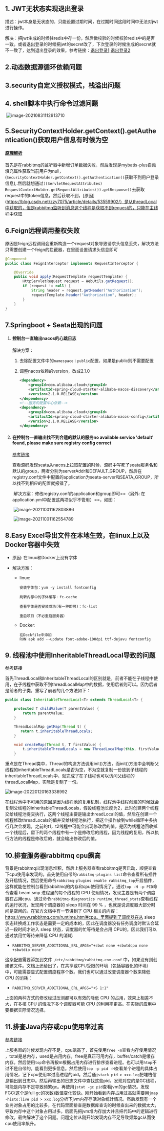 ## 1. JWT无状态实现退出登录

描述：jwt本身是无状态的，只能设置过期时间，在过期时间这段时间中无法对jwt进行操作。

解决：把jwt生成的时候往redis中存一份，然后做校验的时候校验redis中的是否一致。或者退出登录的时候把jwt的secret改了，下次登录的时候生成的secret就不一致了，达到退出登录的效果。参考链接：[退出登录1](https://blog.csdn.net/weixin_42970433/article/details/103170301 )  [退出登录2](https://blog.csdn.net/weixin_42970433/article/details/102526722)

## 2.动态数据源循环依赖问题

## 3.security自定义授权模式，栈溢出问题

## 4. shell脚本中执行命令过滤问题

​	![image-20210831112913710](http://qn.qs520.mobi/image-20210831112913710.png)

## 5.SecurityContextHolder.getContext().getAuthentication()获取用户信息有时候为空

#### [原理解析](https://blog.csdn.net/yanyundi/article/details/111984303)

首先是在rabbitmq的监听器中新增订单数据失败，然后发现是mybatis-plus自动填充属性获取当前用户为null，(`SecurityContextHolder.getContext().getAuthentication()`获取不到用户登录信息),.然后就想通过`((ServletRequestAttributes) RequestContextHolder.getRequestAttributes()).getResponse()`去获取request中的token信息，然后获取不到，[原因](https://blog.csdn.net/zzy7075/article/details/53559902/）是从threadLocal中获取的，但是rabbitmq监听到消息这个线程是获取不到request的，只能在主线程中获取

## 6.Feign远程调用鉴权失败

原因是feign远程调用会重新构造一个request对象导致请求头信息丢失，解决方法只需要创建一个feign的拦截器，在里面设置请求头信息即可

```java
@Component
public class FeignInterceptor implements RequestInterceptor {

    @Override
    public void apply(RequestTemplate requestTemplate) {
        HttpServletRequest request = WebUtils.getRequest();
        if (request != null) {
            String header = request.getHeader("Authorization");
            requestTemplate.header("Authorization", header);
        }
    }
}
```

## 7.Springboot + Seata出现的问题

1. #### 控制台一直输出nacos的心跳日志

   解决方案：

   1. 去除配置文件中的`namespace：public`配置，如果是public则不需要配置

   2. 调整nacos依赖的version，改成2.1.0

      ```xml
      <dependency>
          <groupId>com.alibaba.cloud</groupId>
          <artifactId>spring-cloud-starter-alibaba-nacos-discovery</artifactId>
          <version>2.1.0.RELEASE</version>
      </dependency>
      <!--服务的配置中心依赖-->
      <dependency>
          <groupId>com.alibaba.cloud</groupId>
          <artifactId>spring-cloud-starter-alibaba-nacos-config</artifactId>
          <version>2.1.0.RELEASE</version>
      </dependency>
      ```

2. #### 在控制台一直输出找不到合适的默认的服务no available service 'default' found, please make sure registry config correct

   [参考链接](https://blog.csdn.net/w1054993544/article/details/107793501)

   查看源码发现seata从nacos上拉取配置的时候，源码中写死了seata服务名和默认的group，两者分别为serverAddr和DEFAULT_GROUP，然后在registry.conf文件中配置的application为seata-server和SEATA_GROUP，所以找不到相应的配置就报错了。

   ​	解决方案：修改registry.conf的application和group即可==（另外: 在application.yml中配置这两项似乎不管用）==，如图：

   ​		![image-20211001162803886](http://qn.qs520.mobi/image-20211001162803886.png) 

   ​		![image-20211001162554789](http://qn.qs520.mobi/image-20211001162554789.png) 

   

## 8.Easy Excel导出文件在本地生效，在linux上以及Docker容器中失效

* 原因: 在linux和Docker上没有字体

* 解决方案：

  * linux:

    ```
    安装字体包：yum -y install fontconfig
    
    刷新内存中的字体缓存：fc-cache	
    
    查看字体是否安装成功(有一种即可)：fc-list 
    
    重启项目（不必重启服务器）
    ```

  * Docker:

    ```
    在Dockfile中添加
    RUN apk add --update font-adobe-100dpi ttf-dejavu fontconfig
    ```

## 9. 线程池中使用InheritableThreadLocal导致的问题

[参考链接](https://www.cnblogs.com/sweetchildomine/p/6575666.html)	

首先ThreadLocal和InheritableThreadLocal的区别就是，前者不能在子线程中使用，在子线程中获取不到threadLocalMap中的数据，使用后者则可以。因为后者是前者的子类，重写了前者的几个方法如下：

```java
public class InheritableThreadLocal<T> extends ThreadLocal<T> {

    protected T childValue(T parentValue) {
        return parentValue;
    }

    ThreadLocalMap getMap(Thread t) {
       return t.inheritableThreadLocals;
    }

    void createMap(Thread t, T firstValue) {
        t.inheritableThreadLocals = new ThreadLocalMap(this, firstValue);
    }
```

重点是在Thread类中，Thread的构造方法调用init()方法，而init()方法中会判断父线程的inheritableThreadLocals是否为空，不为空就复制一份放到子线程的inheritableThreadLocals中，就完成了在子线程也可以访问父线程的threadLocalMap，实际是复制了一份。

![image-20220120163338992](http://qn.qs520.mobi/image-20220120163338992.png) 

在线程池中不可用的原因是因为线程池的复用机制，线程池中线程创建的时候就会复制父线程的inheritableThreadLocals，假设线程池长度为2，此时创建两个线程交给线程池提交执行，这两个线程主要是输出threadLocal的值，然后在创建一个线程修改threadLocals的值并交给线程池执行，把这个操作放到while循环中多执行几次会发现，之前的t1，t2线程中可能会出现修改后的值。是因为线程池回收掉一个线程后，留下的两个线程中有一个是修改后的线程，因为线程的复用，所以执行方法的线程是修改后的，就会输出修改后的值。

## 10.排查服务器rabbitmq cpu飙高

背景是rabbitmq出现消息堆积，然后上服务器查看rabbitmq是否启动，顺便查看下cpu使用率发现的。首先使用自带的`rabbitmq-plugins list`命令查看所有插件及开启情况，然后使用命令`rabbitmq-plugins enable rabbitmq_top`开启插件，这样就能在控制台看到rabbitmq的内存和cpu使用情况了。通过`top -H -p PID`命令查看 beam.smp 进程里的每个线程的 CPU 使用情况，发现主要是有两个调度器在占用cpu，通过命令`rabbitmq-diagnostics runtime_thread_stats`查看线程的运行状况，发现两个调度器的 sleep 时间在 99 % ，也就是说调度器大部分时间是空闲的。在官方文档中有一节讲到了 CPU 相关的内容：https://www.rabbitmq.com/runtime.html#cpu。里面提到了调度器在从 sleep 状态转换成工作状态是需要一定的成本的，因此在调度器没有任务调度时默认会延迟一段时间才进入 sleep 状态，调度器的忙等待是会占用 CPU的。因此我们可以通过禁用忙等待来降低 CPU 的消耗:

* `RABBITMQ_SERVER_ADDITIONAL_ERL_ARGS="+sbwt none +sbwtdcpu none +sbwtdio none"`

这条配置需要添加到文件` /etc/rabbitmq/rabbitmq-env.conf` 中，如果没有则创建该文件。文档上还给出了，在共享或CPU受限的环境（包括容器化的环境）中，可能需要显式配置调度程序个数。我们也可以通过改变调度器个数来降低 CPU 的消耗：

* `RABBITMQ_SERVER_ADDITIONAL_ERL_ARGS="+S 1:1"`

上面的两种方式的修改经过压测都可以有效的降低 CPU 的占用，效果上相差不大，在多核 CPU 的情况下多个调度器可能 CPU 的利用率更高。在实际的应用中要根据实际情况选择。

## 11.排查Java内存或cpu使用率过高

[参考链接](https://www.jianshu.com/p/5bfa10885a20)

上服务器的时候发现内存不足，cpu飙高了，首先使用`free -m`查看内存使用情况 ，total是总内存，used是占用内存，free是真正可用内存，buffer/catch是缓存内存。然后使用`top`命令再按m根据占用内存进行排序查看进程。也可以用`htop`不过不是自带的，能看到更多信息。然后使用`top -p pid -H`查看某个进程的具体占用情况，记下cpu使用率过高进程的pid。然后通`jstack pid > xxx.log`把堆栈信息输出到日志中。然后再输出的日志文件中查找这些pid。发现对应的是GC线程，可能是内存不足导致频繁gc。再使用`jstat -gc pid`查看jvm的gc情况。发现FGC(这个是full gc的次数)数值变化较快。刚开始看到内存占用过高就需要用`jmap -histo:live pid > xxx.log`分析下jvm内存存活对象统计情况。然后发现有一个业务对象占用的比较多，在代码里面排查是数据库查询的时候查出来的数据太大，导致内存中这个对象占用过多。后面先把jvm堆内存加大并且把代码中的逻辑进行修改。最终解决了这个问题。问题定位从刚开始发现内存不足导致频繁gc从而使cpu使用率飙升。







































